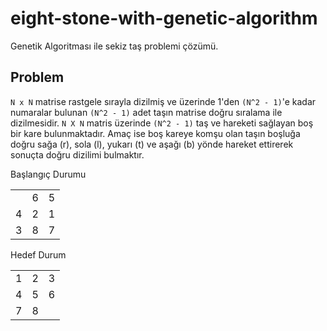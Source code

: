 # eight-stone-with-genetic-algorithm
Genetik Algoritması ile sekiz taş problemi çözümü.

## Problem
`N x N` matrise rastgele sırayla dizilmiş ve üzerinde 1'den `(N^2 - 1)`'e kadar numaralar bulunan `(N^2 - 1)` adet taşın matrise doğru sıralama ile dizilmesidir. `N X N` matris üzerinde `(N^2 - 1)` taş ve hareketi sağlayan boş bir kare bulunmaktadır. Amaç ise boş kareye komşu olan taşın boşluğa doğru sağa (r), sola (l), yukarı (t) ve aşağı (b) yönde hareket ettirerek sonuçta doğru dizilimi bulmaktır.

Başlangıç Durumu

| | | |
|-|-|-|
| |6|5|
|4|2|1|
|3|8|7|

Hedef Durum

| | | |
|-|-|-|
|1|2|3|
|4|5|6|
|7|8| |

